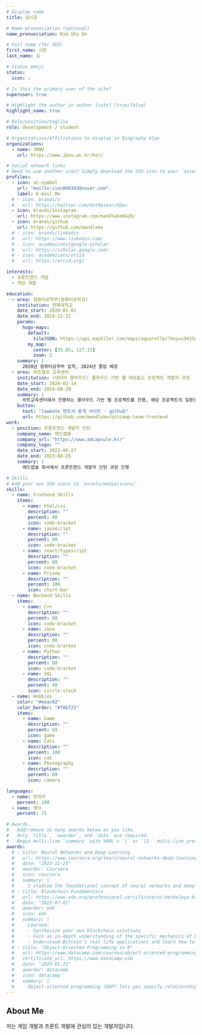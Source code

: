 ```yaml
---
# Display name
title: 김시온

# Name pronunciation (optional)
name_pronunciation: Kim Shi On

# Full name (for SEO)
first_name: 시온
last_name: 김

# Status emoji
status:
  icon: ☕️

# Is this the primary user of the site?
superuser: true

# Highlight the author in author lists? (true/false)
highlight_name: true

# Role/position/tagline
role: development / student

# Organizations/Affiliations to display in Biography blox
organizations:
  - name: JBNU
    url: https://www.jbnu.ac.kr/kor/

# Social network links
# Need to use another icon? Simply download the SVG icon to your `assets/media/icons/` folder.
profiles:
  - icon: at-symbol
    url: "mailto:sion000303@naver.com"
    label: E-mail Me
  # - icon: brands/x
  #   url: https://twitter.com/GetResearchDev
  - icon: brands/instagram
    url: https://www.instagram.com/mandlake0428/
  - icon: brands/github
    url: https://github.com/mandlake
  # - icon: brands/linkedin
  #   url: https://www.linkedin.com/
  # - icon: academicons/google-scholar
  #   url: https://scholar.google.com/
  # - icon: academicons/orcid
  #   url: https://orcid.org/

interests:
  - 프론트엔드 개발
  - 게임 개발

education:
  - area: 컴퓨터공학부(컴퓨터공학과)
    institution: 전북대학교
    date_start: 2020-01-01
    date_end: 2024-12-31
    params:
      hugo-maps:
        default:
          tileJSON: https://api.maptiler.com/maps/aquarelle/?key=v5K1SmwDQ21QRKA2KOug#1.0/0.00000/0.00000
        my_map:
          center: [35.85, 127.13]
          zoom: 2
    summary: |
      2020년 컴퓨터공학부 입학, 2024년 졸업 예정
  - area: 비트캠프 교육센터
    institution: (네이버 클라우드) 클라우드 기반 웹 데브옵스 프로젝트 개발자 과정
    date_start: 2024-02-14
    date_end: 2024-08-20
    summary: |
      비트교육센터에서 진행하는 클라우드 기반 웹 프로젝트를 진행, 해당 프로젝트의 일환으로 lawmate라는 ai를 이용한 변호사 중개 사이트 제작.
    button:
      text: "lawmate 변호사 중개 사이트 - github"
      url: https://github.com/mandlake/bitcamp-team-frontend
work:
  - position: 프론트엔드 개발자 인턴
    company_name: 애드캡슐
    company_url: "https://www.adcapsule.kr/"
    company_logo: ""
    date_start: 2023-06-27
    date_end: 2023-08-25
    summary: |
      애드캡슐 회사에서 프론트엔드 개발자 인턴 과정 진행

# Skills
# Add your own SVG icons to `assets/media/icons/`
skills:
  - name: Frontend Skills
    items:
      - name: html/css
        description: ""
        percent: 80
        icon: code-bracket
      - name: javascript
        description: ""
        percent: 80
        icon: code-bracket
      - name: react/typescript
        description: ""
        percent: 80
        icon: code-bracket
      - name: Prisma
        description: ""
        percent: 100
        icon: chart-bar
  - name: Backend Skills
    items:
      - name: C++
        description: ""
        percent: 80
        icon: code-bracket
      - name: Java
        description: ""
        percent: 80
        icon: code-bracket
      - name: Python
        description: ""
        percent: 80
        icon: code-bracket
      - name: SQL
        description: ""
        percent: 40
        icon: circle-stack
  - name: Hobbies
    color: "#eeac02"
    color_border: "#f0bf23"
    items:
      - name: Game
        description: ""
        percent: 60
        icon: game
      - name: Cats
        description: ""
        percent: 100
        icon: cat
      - name: Photography
        description: ""
        percent: 80
        icon: camera

languages:
  - name: 한국어
    percent: 100
  - name: 영어
    percent: 75

# Awards.
#   Add/remove as many awards below as you like.
#   Only `title`, `awarder`, and `date` are required.
#   Begin multi-line `summary` with YAML's `|` or `|2-` multi-line prefix and indent 2 spaces below.
awards:
  # - title: Neural Networks and Deep Learning
  #   url: https://www.coursera.org/learn/neural-networks-deep-learning
  #   date: "2023-11-25"
  #   awarder: Coursera
  #   icon: coursera
  #   summary: |
  #     I studied the foundational concept of neural networks and deep learning. By the end, I was familiar with the significant technological trends driving the rise of deep learning; build, train, and apply fully connected deep neural networks; implement efficient (vectorized) neural networks; identify key parameters in a neural network’s architecture; and apply deep learning to your own applications.
  # - title: Blockchain Fundamentals
  #   url: https://www.edx.org/professional-certificate/uc-berkeleyx-blockchain-fundamentals
  #   date: "2023-07-01"
  #   awarder: edX
  #   icon: edx
  #   summary: |
  #     Learned:
  #     - Synthesize your own blockchain solutions
  #     - Gain an in-depth understanding of the specific mechanics of Bitcoin
  #     - Understand Bitcoin’s real-life applications and learn how to attack and destroy Bitcoin, Ethereum, smart contracts and Dapps, and alternatives to Bitcoin’s Proof-of-Work consensus algorithm
  # - title: "Object-Oriented Programming in R"
  #   url: https://www.datacamp.com/courses/object-oriented-programming-with-s3-and-r6-in-r
  #   certificate_url: https://www.datacamp.com
  #   date: "2023-01-21"
  #   awarder: datacamp
  #   icon: datacamp
  #   summary: |
  #     Object-oriented programming (OOP) lets you specify relationships between functions and the objects that they can act on, helping you manage complexity in your code. This is an intermediate level course, providing an introduction to OOP, using the S3 and R6 systems. S3 is a great day-to-day R programming tool that simplifies some of the functions that you write. R6 is especially useful for industry-specific analyses, working with web APIs, and building GUIs.
---
```


## About Me

저는 게임 개발과 프론트 개발에 관심이 있는 개발자입니다.

